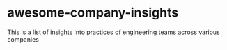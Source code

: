 # awesome-company-insights
This is a list of insights into practices of engineering teams across various companies 
